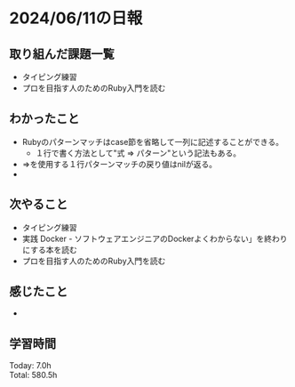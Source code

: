 # 2024/06/11の日報
## 取り組んだ課題一覧
* タイピング練習
*  プロを目指す人のためのRuby入門を読む
## わかったこと
* Rubyのパターンマッチはcase節を省略して一列に記述することができる。
  *  １行で書く方法として"式 => パターン"という記法もある。
*  =>を使用する１行パターンマッチの戻り値はnilが返る。
*     
## 次やること
* タイピング練習
*  実践 Docker - ソフトウェアエンジニアのDockerよくわからない」を終わりにする本を読む
* プロを目指す人のためのRuby入門を読む
## 感じたこと
* 
## 学習時間
Today: 7.0h<br>
Total: 580.5h
